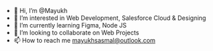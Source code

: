 - 👋 Hi, I’m @Mayukh
- 👀 I’m interested in Web Development, Salesforce Cloud & Designing
- 🌱 I’m currently learning Figma, Node JS
- 💞️ I’m looking to collaborate on Web Projects
- 📫 How to reach me mayukhsasmal@outlook.com

<!---
MayukhS1/MayukhS1 is a ✨ special ✨ repository because its `README.md` (this file) appears on your GitHub profile.
You can click the Preview link to take a look at your changes.
--->
